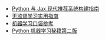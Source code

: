 +   [Python 与 Jax 现代推荐系统构建指南](docs/bd-recsys-py-jax/README.md)
+   [无监督学习实用指南](docs/hsn-unsup-lrn-py/README.md)
+   [机器学习口袋参考](docs/ml-pkt-ref/README.md)
+   [Python 机器学习秘籍第二版](docs/ml-py-cb-2e/README.md)